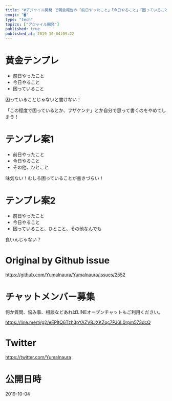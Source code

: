 ```yaml
---
title: "#アジャイル開発 で朝会報告の「前日やったこと」「今日やること」「困っていること」の三本立ては定番だけど「その他」「気になっていること」でも"
emoji: "🖥"
type: "tech"
topics: ["アジャイル開発"]
published: true
published_at: 2019-10-04t09:22
---
```


# 黄金テンプレ

- 前日やったこと
- 今日やること
- 困っていること

困っていることじゃないと書けない！

「この程度で困っているとか、フザケンナ」とか自分で思って書くのをやめてしまう！

# テンプレ案1

- 前日やったこと
- 今日やること
- その他、ひとこと

味気ない！むしろ困っていることが書きづらい！

# テンプレ案2

- 前日やったこと
- 今日やること
- 困っていること、ひとこと、その他なんでも

良いんじゃない？



# Original by Github issue

https://github.com/YumaInaura/YumaInaura/issues/2552








<!-- Update From Qiita API -->

# チャットメンバー募集


何か質問、悩み事、相談などあればLINEオープンチャットもご利用ください。

https://line.me/ti/g2/eEPltQ6Tzh3pYAZV8JXKZqc7PJ6L0rpm573dcQ





# Twitter


https://twitter.com/YumaInaura


<!-- Update From Qiita API -->



# 公開日時

2019-10-04
